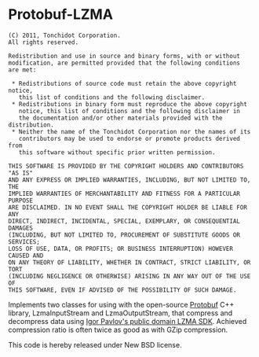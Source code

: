 Protobuf-LZMA
=============

    (C) 2011, Tonchidot Corporation.
    All rights reserved.

    Redistribution and use in source and binary forms, with or without
    modification, are permitted provided that the following conditions
    are met:

     * Redistributions of source code must retain the above copyright notice,
       this list of conditions and the following disclaimer.
     * Redistributions in binary form must reproduce the above copyright
       notice, this list of conditions and the following disclaimer in
       the documentation and/or other materials provided with the distribution.
     * Neither the name of the Tonchidot Corporation nor the names of its
       contributors may be used to endorse or promote products derived from
       this software without specific prior written permission.

    THIS SOFTWARE IS PROVIDED BY THE COPYRIGHT HOLDERS AND CONTRIBUTORS "AS IS"
    AND ANY EXPRESS OR IMPLIED WARRANTIES, INCLUDING, BUT NOT LIMITED TO, THE
    IMPLIED WARRANTIES OF MERCHANTABILITY AND FITNESS FOR A PARTICULAR PURPOSE
    ARE DISCLAIMED. IN NO EVENT SHALL THE COPYRIGHT HOLDER BE LIABLE FOR ANY
    DIRECT, INDIRECT, INCIDENTAL, SPECIAL, EXEMPLARY, OR CONSEQUENTIAL DAMAGES
    (INCLUDING, BUT NOT LIMITED TO, PROCUREMENT OF SUBSTITUTE GOODS OR SERVICES;
    LOSS OF USE, DATA, OR PROFITS; OR BUSINESS INTERRUPTION) HOWEVER CAUSED AND
    ON ANY THEORY OF LIABILITY, WHETHER IN CONTRACT, STRICT LIABILITY, OR TORT
    (INCLUDING NEGLIGENCE OR OTHERWISE) ARISING IN ANY WAY OUT OF THE USE OF
    THIS SOFTWARE, EVEN IF ADVISED OF THE POSSIBILITY OF SUCH DAMAGE.

Implements two classes for using with the open-source [Protobuf](http://code.google.com/p/protobuf/) C++ library, LzmaInputStream and LzmaOutputStream, that compress and decompress data using [Igor Pavlov's public domain LZMA SDK](http://www.7-zip.org/sdk.html). Achieved compression ratio is often twice as good as with GZip compression.

This code is hereby released under New BSD license.

